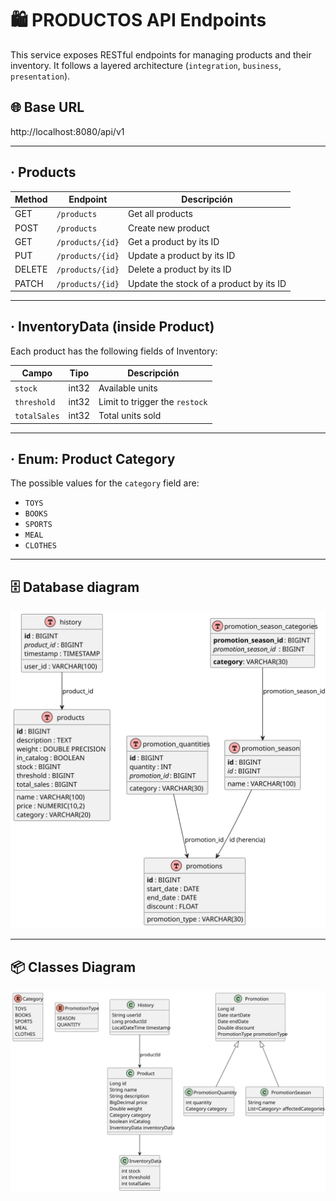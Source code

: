 # 🛍️ PRODUCTOS API Endpoints

This service exposes RESTful endpoints for managing products and their inventory.
It follows a layered architecture (`integration`, `business`, `presentation`).

## 🌐 Base URL

http://localhost:8080/api/v1


---

## · Products

| Method | Endpoint               | Descripción                             |
|--------|------------------------|-----------------------------------------|
| GET    | `/products`            | Get all products                        |
| POST   | `/products`            | Create new product                      |
| GET    | `/products/{id}`       | Get a product by its ID                 |
| PUT    | `/products/{id}`       | Update a product by its ID              |
| DELETE | `/products/{id}`       | Delete a product by its ID              |
| PATCH  | `/products/{id}`       | Update the stock of a product by its ID |


---

## · InventoryData (inside Product)

Each product has the following fields of Inventory:

| Campo       | Tipo    | Descripción                    |
|-------------|---------|--------------------------------|
| `stock`     | int32   | Available units                |
| `threshold` | int32   | Limit to trigger the `restock` |
| `totalSales`| int32   | Total units sold               |

---

## · Enum: Product Category

The possible values for the `category` field are:

- `TOYS`
- `BOOKS`
- `SPORTS`
- `MEAL`
- `CLOTHES`

---



## 🗄️ Database diagram

![DB Diagram](./diagrams/db.svg)

---

## 📦 Classes Diagram

![CL Diagram](./diagrams/models.svg)

